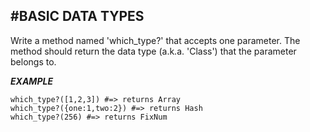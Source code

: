 #BASIC DATA TYPES
---
Write a method named 'which_type?' that accepts one parameter. The method should return the data type (a.k.a. 'Class') that the parameter belongs to.

***EXAMPLE***

```
which_type?([1,2,3]) #=> returns Array
which_type?({one:1,two:2}) #=> returns Hash
which_type?(256) #=> returns FixNum

```